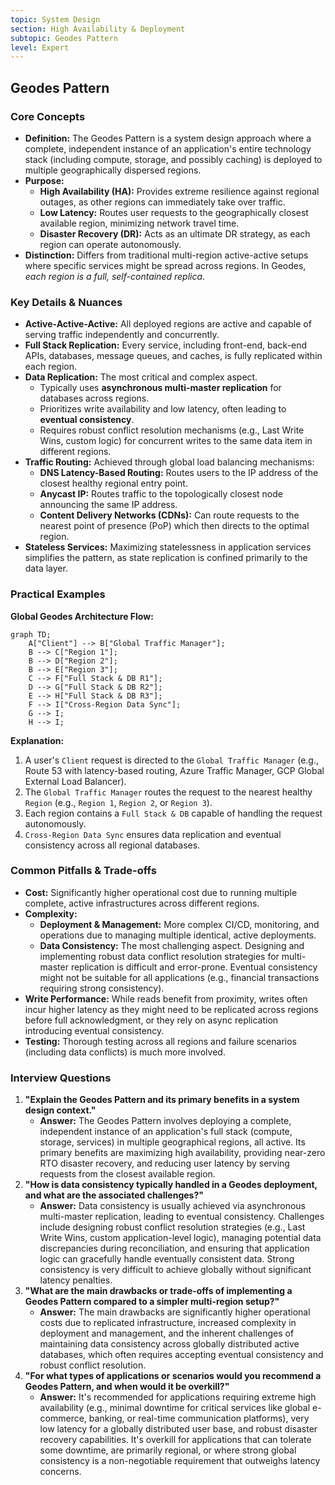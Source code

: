 ```yaml
---
topic: System Design
section: High Availability & Deployment
subtopic: Geodes Pattern
level: Expert
---
```


## Geodes Pattern
### Core Concepts
*   **Definition:** The Geodes Pattern is a system design approach where a complete, independent instance of an application's entire technology stack (including compute, storage, and possibly caching) is deployed to multiple geographically dispersed regions.
*   **Purpose:**
    *   **High Availability (HA):** Provides extreme resilience against regional outages, as other regions can immediately take over traffic.
    *   **Low Latency:** Routes user requests to the geographically closest available region, minimizing network travel time.
    *   **Disaster Recovery (DR):** Acts as an ultimate DR strategy, as each region can operate autonomously.
*   **Distinction:** Differs from traditional multi-region active-active setups where specific services might be spread across regions. In Geodes, *each region is a full, self-contained replica*.

### Key Details & Nuances
*   **Active-Active-Active:** All deployed regions are active and capable of serving traffic independently and concurrently.
*   **Full Stack Replication:** Every service, including front-end, back-end APIs, databases, message queues, and caches, is fully replicated within each region.
*   **Data Replication:** The most critical and complex aspect.
    *   Typically uses **asynchronous multi-master replication** for databases across regions.
    *   Prioritizes write availability and low latency, often leading to **eventual consistency**.
    *   Requires robust conflict resolution mechanisms (e.g., Last Write Wins, custom logic) for concurrent writes to the same data item in different regions.
*   **Traffic Routing:** Achieved through global load balancing mechanisms:
    *   **DNS Latency-Based Routing:** Routes users to the IP address of the closest healthy regional entry point.
    *   **Anycast IP:** Routes traffic to the topologically closest node announcing the same IP address.
    *   **Content Delivery Networks (CDNs):** Can route requests to the nearest point of presence (PoP) which then directs to the optimal region.
*   **Stateless Services:** Maximizing statelessness in application services simplifies the pattern, as state replication is confined primarily to the data layer.

### Practical Examples

**Global Geodes Architecture Flow:**

```mermaid
graph TD;
    A["Client"] --> B["Global Traffic Manager"];
    B --> C["Region 1"];
    B --> D["Region 2"];
    B --> E["Region 3"];
    C --> F["Full Stack & DB R1"];
    D --> G["Full Stack & DB R2"];
    E --> H["Full Stack & DB R3"];
    F --> I["Cross-Region Data Sync"];
    G --> I;
    H --> I;
```

**Explanation:**
1.  A user's `Client` request is directed to the `Global Traffic Manager` (e.g., Route 53 with latency-based routing, Azure Traffic Manager, GCP Global External Load Balancer).
2.  The `Global Traffic Manager` routes the request to the nearest healthy `Region` (e.g., `Region 1`, `Region 2`, or `Region 3`).
3.  Each region contains a `Full Stack & DB` capable of handling the request autonomously.
4.  `Cross-Region Data Sync` ensures data replication and eventual consistency across all regional databases.

### Common Pitfalls & Trade-offs
*   **Cost:** Significantly higher operational cost due to running multiple complete, active infrastructures across different regions.
*   **Complexity:**
    *   **Deployment & Management:** More complex CI/CD, monitoring, and operations due to managing multiple identical, active deployments.
    *   **Data Consistency:** The most challenging aspect. Designing and implementing robust data conflict resolution strategies for multi-master replication is difficult and error-prone. Eventual consistency might not be suitable for all applications (e.g., financial transactions requiring strong consistency).
*   **Write Performance:** While reads benefit from proximity, writes often incur higher latency as they might need to be replicated across regions before full acknowledgment, or they rely on async replication introducing eventual consistency.
*   **Testing:** Thorough testing across all regions and failure scenarios (including data conflicts) is much more involved.

### Interview Questions
1.  **"Explain the Geodes Pattern and its primary benefits in a system design context."**
    *   **Answer:** The Geodes Pattern involves deploying a complete, independent instance of an application's full stack (compute, storage, services) in multiple geographical regions, all active. Its primary benefits are maximizing high availability, providing near-zero RTO disaster recovery, and reducing user latency by serving requests from the closest available region.
2.  **"How is data consistency typically handled in a Geodes deployment, and what are the associated challenges?"**
    *   **Answer:** Data consistency is usually achieved via asynchronous multi-master replication, leading to eventual consistency. Challenges include designing robust conflict resolution strategies (e.g., Last Write Wins, custom application-level logic), managing potential data discrepancies during reconciliation, and ensuring that application logic can gracefully handle eventually consistent data. Strong consistency is very difficult to achieve globally without significant latency penalties.
3.  **"What are the main drawbacks or trade-offs of implementing a Geodes Pattern compared to a simpler multi-region setup?"**
    *   **Answer:** The main drawbacks are significantly higher operational costs due to replicated infrastructure, increased complexity in deployment and management, and the inherent challenges of maintaining data consistency across globally distributed active databases, which often requires accepting eventual consistency and robust conflict resolution.
4.  **"For what types of applications or scenarios would you recommend a Geodes Pattern, and when would it be overkill?"**
    *   **Answer:** It's recommended for applications requiring extreme high availability (e.g., minimal downtime for critical services like global e-commerce, banking, or real-time communication platforms), very low latency for a globally distributed user base, and robust disaster recovery capabilities. It's overkill for applications that can tolerate some downtime, are primarily regional, or where strong global consistency is a non-negotiable requirement that outweighs latency concerns.